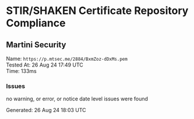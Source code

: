 # STIR/SHAKEN Certificate Repository Compliance

## Martini Security

Name: `https://p.mtsec.me/2884/BxmZoz-dDxMs.pem`\
Tested At: 26 Aug 24 17:49 UTC\
Time: 133ms

### Issues

no warning, or error, or notice date level issues were found

Generated: 26 Aug 24 18:03 UTC